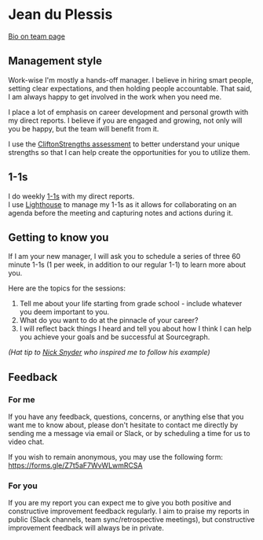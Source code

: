 # Jean du Plessis

[Bio on team page](index.md#jean-du-plessis-he-him)

## Management style

Work-wise I'm mostly a hands-off manager. I believe in hiring smart people, setting clear expectations, and then holding people accountable.
That said, I am always happy to get involved in the work when you need me.

I place a lot of emphasis on career development and personal growth with my direct reports. I believe if you are engaged and growing, not only will you be happy, but the team will benefit from it.  

I use the [CliftonStrengths assessment](https://www.gallup.com/cliftonstrengths) to better understand your unique strengths so that I can help create the opportunities for you to utilize them.

## 1-1s

I do weekly [1-1s](../../handbook/leadership/1-1.md) with my direct reports.  
I use [Lighthouse](https://getlighthouse.com) to manage my 1-1s as it allows for collaborating on an agenda before the meeting and capturing notes and actions during it.

## Getting to know you

If I am your new manager, I will ask you to schedule a series of three 60 minute 1-1s (1 per week, in addition to our regular 1-1) to learn more about you.  

Here are the topics for the sessions:

1. Tell me about your life starting from grade school - include whatever you deem important to you.
2. What do you want to do at the pinnacle of your career?
3. I will reflect back things I heard and tell you about how I think I can help you achieve your goals and be successful at Sourcegraph.

_(Hat tip to [Nick Snyder](nick.md) who inspired me to follow his example)_

## Feedback

### For me
If you have any feedback, questions, concerns, or anything else that you want me to know about, please don't hesitate to contact me directly by sending me a message via email or Slack, or by scheduling a time for us to video chat.

If you wish to remain anonymous, you may use the following form: https://forms.gle/Z7t5aF7WvWLwmRCSA

### For you
If you are my report you can expect me to give you both positive and constructive improvement feedback regularly. I aim to praise my reports in public (Slack channels, team sync/retrospective meetings), but constructive improvement feedback will always be in private.